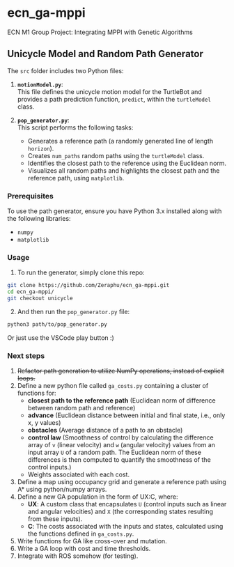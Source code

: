 # ecn_ga-mppi
ECN M1 Group Project: Integrating MPPI with Genetic Algorithms

## Unicycle Model and Random Path Generator

The `src` folder includes two Python files:

1. **`motionModel.py`**:  
    This file defines the unicycle motion model for the TurtleBot and provides a path prediction function, `predict`, within the `turtleModel` class.

2. **`pop_generator.py`**:  
    This script performs the following tasks:  
    - Generates a reference path (a randomly generated line of length `horizon`).  
    - Creates `num_paths` random paths using the `turtleModel` class.  
    - Identifies the closest path to the reference using the Euclidean norm.  
    - Visualizes all random paths and highlights the closest path and the reference path, using `matplotlib`.

### Prerequisites
To use the path generator, ensure you have Python 3.x installed along with the following libraries:  
- `numpy`  
- `matplotlib`

### Usage
1. To run the generator, simply clone this repo:
```bash
git clone https://github.com/Zeraphu/ecn_ga-mppi.git
cd ecn_ga-mppi/
git checkout unicycle
```
2. And then run the `pop_generator.py` file:
```bash
python3 path/to/pop_generator.py
```
Or just use the VSCode play button :)

### Next steps
1. ~~Refactor path generation to utilize NumPy operations, instead of explicit loops.~~
2. Define a new python file called `ga_costs.py` containing a cluster of functions for:
    - **closest path to the reference path** (Euclidean norm of difference between random path and reference)
    - **advance** (Euclidean distance between initial and final state, i.e., only x, y values)
    - **obstacles** (Average distance of a path to an obstacle)
    - **control law** (Smoothness of control by calculating the difference array of `v` (linear velocity) and `w` (angular velocity) values from an input array `U` of a random path. The Euclidean norm of these differences is then computed to quantify the smoothness of the control inputs.)
    - Weights associated with each cost.
3. Define a map using occupancy grid and generate a reference path using A* using python/numpy arrays.
4. Define a new GA population in the form of UX:C, where:
    - **UX**: A custom class that encapsulates `U` (control inputs such as linear and angular velocities) and `X` (the corresponding states resulting from these inputs).
    - **C**: The costs associated with the inputs and states, calculated using the functions defined in `ga_costs.py`.
5. Write functions for GA like cross-over and mutation. 
6. Write a GA loop with cost and time thresholds.
7. Integrate with ROS somehow (for testing).